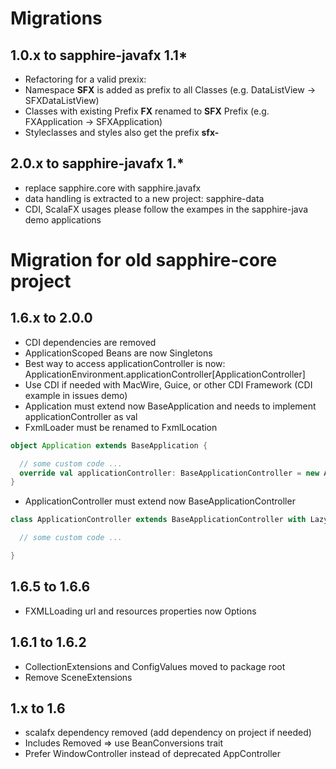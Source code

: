 # Migrations

## 1.0.x to sapphire-javafx 1.1*
* Refactoring for a valid prexix:
* Namespace **SFX** is added as prefix to all Classes (e.g. DataListView -> SFXDataListView)
* Classes with existing Prefix **FX** renamed to **SFX** Prefix (e.g. FXApplication -> SFXApplication)
* Styleclasses and styles also get the prefix **sfx-**

## 2.0.x to sapphire-javafx 1.*
* replace sapphire.core with sapphire.javafx
* data handling is extracted to a new project: sapphire-data
* CDI, ScalaFX usages please follow the exampes in the sapphire-java demo applications

# Migration for old sapphire-core project

## 1.6.x to 2.0.0
* CDI dependencies are removed
* ApplicationScoped Beans are now Singletons
* Best way to access applicationController is now: ApplicationEnvironment.applicationController[ApplicationController]
* Use CDI if needed with MacWire, Guice, or other CDI Framework (CDI example in issues demo)
* Application must extend now BaseApplication and needs to implement applicationController as val
* FxmlLoader must be renamed to FxmlLocation

```scala
object Application extends BaseApplication {

  // some custom code ...
  override val applicationController: BaseApplicationController = new ApplicationController
}
```

* ApplicationController must extend now BaseApplicationController

```scala
class ApplicationController extends BaseApplicationController with LazyLogging {

  // some custom code ...

}
```

## 1.6.5 to 1.6.6
* FXMLLoading url and resources properties now Options

## 1.6.1 to 1.6.2
* CollectionExtensions and ConfigValues moved to package root
* Remove SceneExtensions

## 1.x to 1.6
* scalafx dependency removed (add dependency on project if needed)
* Includes Removed => use BeanConversions trait
* Prefer WindowController instead of deprecated AppController
